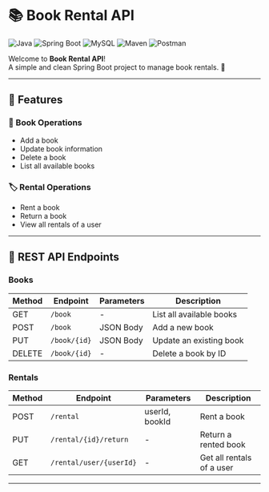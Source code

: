 # 📚 Book Rental API

![Java](https://img.shields.io/badge/Java-17-blue?logo=java)
![Spring Boot](https://img.shields.io/badge/Spring%20Boot-3.x-brightgreen?logo=springboot)
![MySQL](https://img.shields.io/badge/MySQL-database-blue?logo=mysql)
![Maven](https://img.shields.io/badge/Maven-build-red?logo=apachemaven)
![Postman](https://img.shields.io/badge/Postman-testing-orange?logo=postman)

Welcome to **Book Rental API**!  
A simple and clean Spring Boot project to manage book rentals. 🚀

---

## 🌟 Features

### 📖 Book Operations
- Add a book  
- Update book information  
- Delete a book  
- List all available books  

### 🏷️ Rental Operations
- Rent a book  
- Return a book  
- View all rentals of a user  

---

## 🔗 REST API Endpoints

### **Books**

| Method | Endpoint      | Parameters | Description                |
|--------|---------------|------------|----------------------------|
| GET    | `/book`       | -          | List all available books   |
| POST   | `/book`       | JSON Body  | Add a new book             |
| PUT    | `/book/{id}`  | JSON Body  | Update an existing book    |
| DELETE | `/book/{id}`  | -          | Delete a book by ID        |

### **Rentals**

| Method | Endpoint               | Parameters           | Description                        |
|--------|------------------------|--------------------|------------------------------------|
| POST   | `/rental`              | userId, bookId      | Rent a book                        |
| PUT    | `/rental/{id}/return`  | -                  | Return a rented book               |
| GET    | `/rental/user/{userId}`| -                  | Get all rentals of a user          |

---

